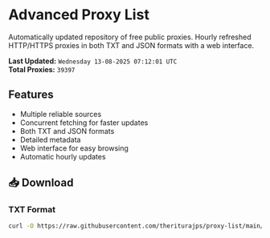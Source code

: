 # Advanced Proxy List

Automatically updated repository of free public proxies. Hourly refreshed HTTP/HTTPS proxies in both TXT and JSON formats with a web interface.

**Last Updated:** `Wednesday 13-08-2025 07:12:01 UTC`  
**Total Proxies:** `39397`

## Features
- Multiple reliable sources
- Concurrent fetching for faster updates
- Both TXT and JSON formats
- Detailed metadata
- Web interface for easy browsing
- Automatic hourly updates

## 📥 Download

### TXT Format
```bash
curl -O https://raw.githubusercontent.com/theriturajps/proxy-list/main/proxies.txt